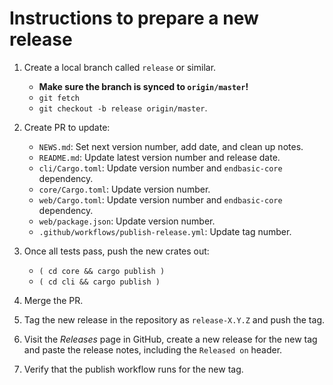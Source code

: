 # Instructions to prepare a new release

1.  Create a local branch called `release` or similar.

    *   **Make sure the branch is synced to `origin/master`!**
    *   `git fetch`
    *   `git checkout -b release origin/master`.

1.  Create PR to update:

    *   `NEWS.md`: Set next version number, add date, and clean up notes.
    *   `README.md`: Update latest version number and release date.
    *   `cli/Cargo.toml`: Update version number and `endbasic-core` dependency.
    *   `core/Cargo.toml`: Update version number.
    *   `web/Cargo.toml`: Update version number and `endbasic-core` dependency.
    *   `web/package.json`: Update version number.
    *   `.github/workflows/publish-release.yml`: Update tag number.

1.  Once all tests pass, push the new crates out:

    *   `( cd core && cargo publish )`
    *   `( cd cli && cargo publish )`

1.  Merge the PR.

1.  Tag the new release in the repository as `release-X.Y.Z` and push the tag.

1.  Visit the *Releases* page in GitHub, create a new release for the new tag
    and paste the release notes, including the `Released on` header.

1.  Verify that the publish workflow runs for the new tag.
